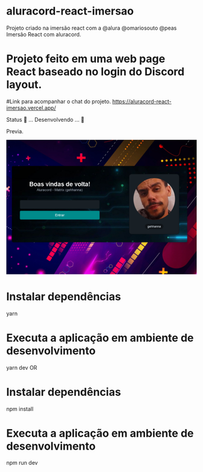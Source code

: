 # aluracord-react-imersao
Projeto criado na imersão react com a @alura @omariosouto @peas
Imersão React com aluracord.

# Projeto feito em uma web page React baseado no login do Discord layout. 

  #Link para acompanhar o chat do projeto.
https://aluracord-react-imersao.vercel.app/


Status
🚧 ... Desenvolvendo ... 🚧

Previa.

<img src="https://github.com/gehhanna/aluracord-react-imersao/blob/main/.github/login.PNG" width="700px" />




  # Instalar dependências
  yarn
  
  # Executa a aplicação em ambiente de desenvolvimento
  yarn dev
OR

  # Instalar dependências
  npm install
  
  # Executa a aplicação em ambiente de desenvolvimento
  npm run dev
  
 

